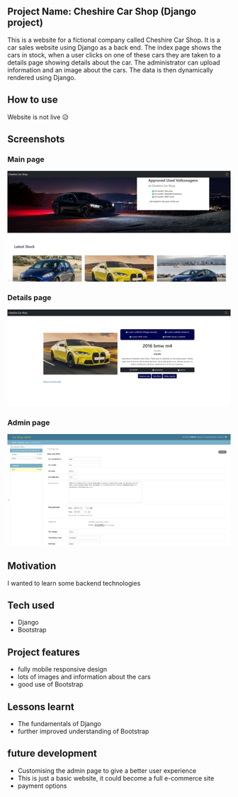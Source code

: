 ## Project Name: Cheshire Car Shop (Django project)  
This is a website for a fictional company called Cheshire Car Shop. It is a car sales website using Django as a back end. The index page shows the cars in stock, when a user clicks on one of these cars they are taken to a details page showing details about the car. The administrator can upload information and an image about the cars. The data is then dynamically rendered using Django.

## How to use
Website is not live 😥

## Screenshots
### Main page

![index page](https://github.com/RN255/carshop-django-project/blob/master/media/images/carShopIndex.jpg)

### Details page

![details page](https://github.com/RN255/carshop-django-project/blob/master/media/images/carShopDetails.jpg)

### Admin page

![admin page](https://github.com/RN255/carshop-django-project/blob/master/media/images/carShopAdmin.jpg)

## Motivation
I wanted to learn some backend technologies

## Tech used
- Django
- Bootstrap

## Project features
- fully mobile responsive design
- lots of images and information about the cars
- good use of Bootstrap

## Lessons learnt
- The fundamentals of Django
- further improved understanding of Bootstrap

## future development
- Customising the admin page to give a better user experience
- This is just a basic website, it could become a full e-commerce site
- payment options
